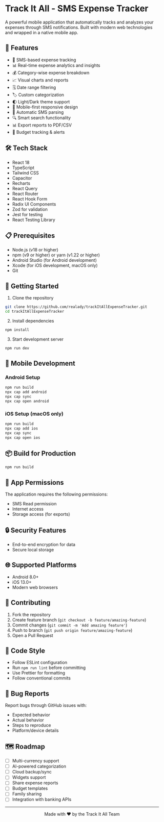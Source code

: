 # Track It All - SMS Expense Tracker

A powerful mobile application that automatically tracks and analyzes your expenses through SMS notifications. Built with modern web technologies and wrapped in a native mobile app.

## 🌟 Features

- 📱 SMS-based expense tracking
- 📊 Real-time expense analytics and insights
- 💰 Category-wise expense breakdown
- 📈 Visual charts and reports
- 🗓️ Date range filtering
- 🏷️ Custom categorization
- 🌓 Light/Dark theme support
- 📱 Mobile-first responsive design
- 🔄 Automatic SMS parsing
- 🔍 Smart search functionality
- 📊 Export reports to PDF/CSV
- 🎯 Budget tracking & alerts

## 🛠️ Tech Stack

- React 18
- TypeScript
- Tailwind CSS
- Capacitor
- Recharts
- React Query
- React Router
- React Hook Form
- Radix UI Components
- Zod for validation
- Jest for testing
- React Testing Library

## 📋 Prerequisites

- Node.js (v18 or higher)
- npm (v9 or higher) or yarn (v1.22 or higher)
- Android Studio (for Android development)
- Xcode (for iOS development, macOS only)
- Git

## 🚀 Getting Started

1. Clone the repository
```bash
git clone https://github.com/realady/trackItAllExpenseTracker.git
cd trackItAllExpenseTracker
```

2. Install dependencies
```bash
npm install
```

3. Start development server
```bash
npm run dev
```

## 📱 Mobile Development

### Android Setup

```bash
npm run build
npx cap add android
npx cap sync
npx cap open android
```

### iOS Setup (macOS only)

```bash
npm run build
npx cap add ios
npx cap sync
npx cap open ios
```

## 📦 Build for Production

```bash
npm run build
```

## 📱 App Permissions

The application requires the following permissions:
- SMS Read permission
- Internet access
- Storage access (for exports)

## 🔒 Security Features

- End-to-end encryption for data
- Secure local storage

## 🌐 Supported Platforms

- Android 8.0+
- iOS 13.0+
- Modern web browsers

## 🤝 Contributing

1. Fork the repository
2. Create feature branch (`git checkout -b feature/amazing-feature`)
3. Commit changes (`git commit -m 'Add amazing feature'`)
4. Push to branch (`git push origin feature/amazing-feature`)
5. Open a Pull Request

## 📝 Code Style

- Follow ESLint configuration
- Run `npm run lint` before committing
- Use Prettier for formatting
- Follow conventional commits

## 🐛 Bug Reports

Report bugs through GitHub issues with:
- Expected behavior
- Actual behavior
- Steps to reproduce
- Platform/device details

## 🗺️ Roadmap

- [ ] Multi-currency support
- [ ] AI-powered categorization
- [ ] Cloud backup/sync
- [ ] Widgets support
- [ ] Share expense reports
- [ ] Budget templates
- [ ] Family sharing
- [ ] Integration with banking APIs

---

<div align="center">
Made with ❤️ by the Track It All Team
</div>